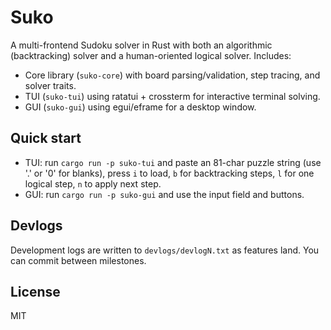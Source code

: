 # Suko

A multi-frontend Sudoku solver in Rust with both an algorithmic (backtracking) solver and a human-oriented logical solver. Includes:

- Core library (`suko-core`) with board parsing/validation, step tracing, and solver traits.
- TUI (`suko-tui`) using ratatui + crossterm for interactive terminal solving.
- GUI (`suko-gui`) using egui/eframe for a desktop window.

## Quick start

- TUI: run `cargo run -p suko-tui` and paste an 81-char puzzle string (use '.' or '0' for blanks), press `i` to load, `b` for backtracking steps, `l` for one logical step, `n` to apply next step.
- GUI: run `cargo run -p suko-gui` and use the input field and buttons.

## Devlogs

Development logs are written to `devlogs/devlogN.txt` as features land. You can commit between milestones.

## License

MIT
